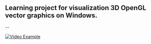 ## Learning project for visualization 3D OpenGL vector graphics on Windows.

--

[![Video Example](https://i.ytimg.com/vi/hmEt-oMNQwg/hqdefault.jpg)](http://www.youtube.com/watch?v=hmEt-oMNQwg)